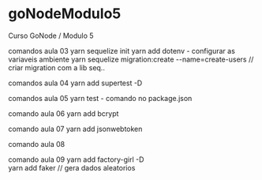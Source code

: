 # goNodeModulo5
Curso GoNode / Modulo 5

comandos aula 03
yarn sequelize init
yarn add dotenv - configurar as variaveis ambiente
yarn sequelize migration:create --name=create-users // criar migration com a lib seq..

comandos aula 04
yarn add supertest -D 

comandos aula 05
yarn test - comando no package.json

comando aula 06
yarn add bcrypt

comando aula 07
yarn add jsonwebtoken

comando aula 08

comando aula 09
yarn add factory-girl -D    
yarn add faker // gera dados aleatorios